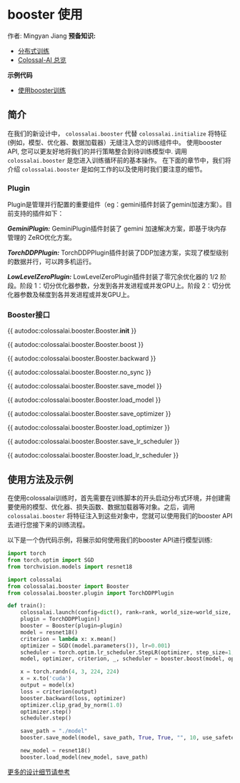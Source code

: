# booster 使用
作者: Mingyan Jiang
**预备知识:**
- [分布式训练](../concepts/distributed_training.md)
- [Colossal-AI 总览](../concepts/colossalai_overview.md)

**示例代码**
- [使用booster训练](https://github.com/hpcaitech/ColossalAI/blob/main/examples/tutorial/new_api/cifar_resnet/README.md)

## 简介
在我们的新设计中， `colossalai.booster` 代替 `colossalai.initialize` 将特征(例如，模型、优化器、数据加载器）无缝注入您的训练组件中。 使用booster API, 您可以更友好地将我们的并行策略整合到待训练模型中. 调用 `colossalai.booster` 是您进入训练循环前的基本操作。
在下面的章节中，我们将介绍 `colossalai.booster` 是如何工作的以及使用时我们要注意的细节。

### Plugin
Plugin是管理并行配置的重要组件（eg：gemini插件封装了gemini加速方案）。目前支持的插件如下：

***GeminiPlugin:*** GeminiPlugin插件封装了 gemini 加速解决方案，即基于块内存管理的 ZeRO优化方案。

***TorchDDPPlugin:*** TorchDDPPlugin插件封装了DDP加速方案，实现了模型级别的数据并行，可以跨多机运行。

***LowLevelZeroPlugin:*** LowLevelZeroPlugin插件封装了零冗余优化器的 1/2 阶段。阶段 1：切分优化器参数，分发到各并发进程或并发GPU上。阶段 2：切分优化器参数及梯度到各并发进程或并发GPU上。

### Booster接口

{{ autodoc:colossalai.booster.Booster.__init__ }}

{{ autodoc:colossalai.booster.Booster.boost }}

{{ autodoc:colossalai.booster.Booster.backward }}

{{ autodoc:colossalai.booster.Booster.no_sync }}

{{ autodoc:colossalai.booster.Booster.save_model }}

{{ autodoc:colossalai.booster.Booster.load_model }}

{{ autodoc:colossalai.booster.Booster.save_optimizer }}

{{ autodoc:colossalai.booster.Booster.load_optimizer }}

{{ autodoc:colossalai.booster.Booster.save_lr_scheduler }}

{{ autodoc:colossalai.booster.Booster.load_lr_scheduler }}

## 使用方法及示例

在使用colossalai训练时，首先需要在训练脚本的开头启动分布式环境，并创建需要使用的模型、优化器、损失函数、数据加载器等对象。之后，调用`colossalai.booster` 将特征注入到这些对象中，您就可以使用我们的booster API去进行您接下来的训练流程。

以下是一个伪代码示例，将展示如何使用我们的booster API进行模型训练:

```python
import torch
from torch.optim import SGD
from torchvision.models import resnet18

import colossalai
from colossalai.booster import Booster
from colossalai.booster.plugin import TorchDDPPlugin

def train():
    colossalai.launch(config=dict(), rank=rank, world_size=world_size, port=port, host='localhost')
    plugin = TorchDDPPlugin()
    booster = Booster(plugin=plugin)
    model = resnet18()
    criterion = lambda x: x.mean()
    optimizer = SGD((model.parameters()), lr=0.001)
    scheduler = torch.optim.lr_scheduler.StepLR(optimizer, step_size=1, gamma=0.1)
    model, optimizer, criterion, _, scheduler = booster.boost(model, optimizer, criterion, lr_scheduler=scheduler)

    x = torch.randn(4, 3, 224, 224)
    x = x.to('cuda')
    output = model(x)
    loss = criterion(output)
    booster.backward(loss, optimizer)
    optimizer.clip_grad_by_norm(1.0)
    optimizer.step()
    scheduler.step()

    save_path = "./model"
    booster.save_model(model, save_path, True, True, "", 10, use_safetensors=use_safetensors)

    new_model = resnet18()
    booster.load_model(new_model, save_path)
```

[更多的设计细节请参考](https://github.com/hpcaitech/ColossalAI/discussions/3046)

<!-- doc-test-command: torchrun --standalone --nproc_per_node=1 booster_api.py  -->
